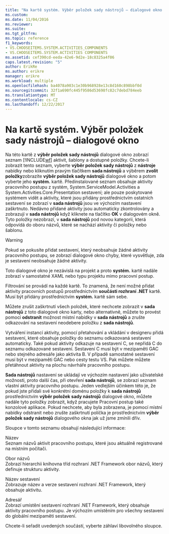 ```yaml
---
title: "Na kartě systém. Výběr položek sady nástrojů – dialogové okno | Microsoft Docs"
ms.custom: 
ms.date: 11/04/2016
ms.reviewer: 
ms.suite: 
ms.tgt_pltfrm: 
ms.topic: reference
f1_keywords:
- VS.CHOOSEITEMS.SYSTEM.ACTIVITIES_COMPONENTS
- VS.CHOOSEITEMS.SYSTEM.ACTIVITIES COMPONENTS
ms.assetid: cef390cd-eeda-42e6-9d2e-18c8325a4f06
caps.latest.revision: "5"
author: ErikRe
ms.author: erikre
manager: erikre
ms.workload: multiple
ms.openlocfilehash: ba4078a903c1e30b968928e13c8d160c898bbf0d
ms.sourcegitcommit: 32f1a690fc445f9586d53698fc82c7debd784eeb
ms.translationtype: MT
ms.contentlocale: cs-CZ
ms.lasthandoff: 12/22/2017
---
```

# <a name="systemactivities-tab-choose-toolbox-items-dialog-box"></a>Na kartě systém. Výběr položek sady nástrojů – dialogové okno
Na této kartě z **výběr položek sady nástrojů** dialogové okno zobrazí seznam [!INCLUDE[wf](../workflow-designer/includes/wf_md.md)] aktivit, šablony a dostupné položky. Chcete-li zobrazit tento seznam, vyberte **výběr položek sady nástrojů** z **nástroje** nabídky nebo kliknutím pravým tlačítkem **sada nástrojů** a výběrem **zvolit položky**zobrazíte **výběr položek sady nástrojů** dialogové okno a potom vyberte jeho **systém.** kartě. Předinstalované seznam obsahuje aktivity pracovního postupu z systém, System.ServiceModel.Activities a System.Activities.Core.Presentation sestavení; ale pouze poskytované systémem vidět a aktivity, které jsou přidány prostřednictvím ostatních sestavení se zobrazí v **sada nástrojů** jsou ve výchozím nastavení zaškrtnuto. Nedávno přidané aktivity jsou automaticky zkontrolovány a zobrazují v **sada nástrojů** když kliknete na tlačítko **OK** v dialogovém okně. Tyto položky nezobrazí, v **sada nástrojů** pod novou kategorii, která odpovídá do oboru názvů, které se nachází aktivity či položky nebo šablonu.  
  
> [!WARNING]
>  Pokud se pokusíte přidat sestavení, který neobsahuje žádné aktivity pracovního postupu, se zobrazí dialogové okno chyby, které vysvětluje, zda je sestavení neobsahuje žádné aktivity.  
  
 Toto dialogové okno je nezávislá na projekt a proto **systém.** kartě nadále zobrazí v samostatné XAML nebo typu projektu mimo pracovní postup.  
  
 Filtrování se provádí na každé kartě. To znamená, že není možné přidat aktivity pracovních postupů prostřednictvím **součásti rozhraní .NET** kartě. Musí být přidány prostřednictvím **systém.** kartě sám sebe.  
  
 Můžete zrušit zaškrtnutí všech položek, které nechcete zobrazit v **sada nástrojů** z toto dialogové okno karty, nebo alternativně, můžete to provést pomocí **odstranit** možnost místní nabídky v **sada nástrojů** a zrušte odkazování na sestavení neodebere položku z **sada nástrojů**.  
  
 Vytváření instancí aktivity, pomocí přetahování a vkládání v designeru přidá sestavení, které obsahuje položky do seznamu odkazovaná sestavení automaticky. Také pokud aktivity odkazuje na sestavení C, se nepřidá C do seznamu odkazované sestavení. Sestavení C musí být v mezipaměti GAC nebo stejného adresáře jako aktivita B. V případě samostatné sestavení musí být v mezipaměti GAC nebo cesty testu VS. Pak můžete můžete přetáhnout aktivity na plochu návrháře pracovního postupu.  
  
 **Sada nástrojů** nastavení se ukládají ve výchozím nastavení jako uživatelské možnosti, proto další čas, při otevření **sada nástrojů**, se zobrazí seznam vlastní aktivity pracovního postupu. Jeden vedlejším účinkem této je, že pokud jste přidali své konkrétní doménu položky k **sada nástrojů** prostřednictvím **výběr položek sady nástrojů** dialogové okno, můžete nadále tyto položky zobrazit, když pracujete Pracovní postup také konzolové aplikace. Pokud nechcete, aby byla zobrazena, je pomocí místní nabídky odstranit nebo zrušte zaškrtnutí políčka je prostřednictvím **výběr položek sady nástrojů** dialogového okna jak už jsme zmínili dřív.  
  
 Sloupce v tomto seznamu obsahují následující informace:  
  
 Název  
 Seznam názvů aktivit pracovního postupu, které jsou aktuálně registrované na místním počítači.  
  
 Obor názvů  
 Zobrazí hierarchii knihovna tříd rozhraní .NET Framework obor názvů, který definuje strukturu aktivity.  
  
 Název sestavení  
 Zobrazuje název a verze sestavení rozhraní .NET Framework, který obsahuje aktivitu.  
  
 Adresář  
 Zobrazí umístění sestavení rozhraní .NET Framework, který obsahuje aktivity pracovního postupu. Je výchozím umístěním pro všechny sestavení do globální mezipaměti sestavení.  
  
 Chcete-li seřadit uvedených součástí, vyberte záhlaví libovolného sloupce.